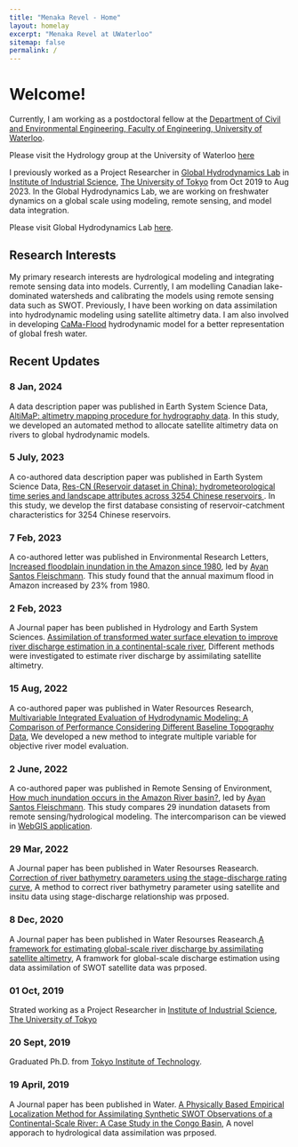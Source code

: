 ```yaml
---
title: "Menaka Revel - Home"
layout: homelay
excerpt: "Menaka Revel at UWaterloo"
sitemap: false
permalink: /
---
```

# Welcome!

Currently, I am working as a postdoctoral fellow at the [Department of Civil and Environmental Engineering, Faculty of Engineering, University of Waterloo]("https://uwaterloo.ca/civil-environmental-engineering/"). 

Please visit the Hydrology group at the University of Waterloo [here]("https://uwaterloo.ca/scholar/btolson/people-0")

I previously worked as a Project Researcher in [Global Hydrodynamics Lab]("https://global-hydrodynamics.github.io/") in [Institute of Industrial Science]("https://www.iis.u-tokyo.ac.jp/en/"), [The University of Tokyo]("https://www.u-tokyo.ac.jp/en/") from Oct 2019 to Aug 2023. In the Global Hydrodynamics Lab, we are working on freshwater dynamics on a global scale using modeling, remote sensing, and model data integration.

Please visit Global Hydrodynamics Lab [here]("https://global-hydrodynamics.github.io/").


## Research Interests
My primary research interests are hydrological modeling and integrating remote sensing data into models. Currently, I am modelling Canadian lake-dominated watersheds and calibrating the models using remote sensing data such as SWOT. Previously, I have been working on data assimilation into hydrodynamic modeling using satellite altimetry data. I am also involved in developing [CaMa-Flood]("https://github.com/global-hydrodynamics/CaMa-Flood_v4") hydrodynamic model for a better representation of global fresh water.

## Recent Updates
### 8 Jan, 2024
A data description paper was published in Earth System Science Data, [AltiMaP: altimetry mapping procedure for hydrography data](https://doi.org/10.5194/essd-16-75-2024). In this study, we developed an automated method to allocate satellite altimetry data on rivers to global hydrodynamic models.

### 5 July, 2023
A co-authored data description paper was published in Earth System Science Data, [Res-CN (Reservoir dataset in China): hydrometeorological time series and landscape attributes across 3254 Chinese reservoirs
](https://doi.org/10.5194/essd-15-2781-2023). In this study, we develop the first database consisting of reservoir-catchment characteristics for 3254 Chinese reservoirs.

### 7 Feb, 2023
A co-authored letter was published in Environmental Research Letters, [Increased floodplain inundation in the Amazon since 1980](https://doi.org/10.1088/1748-9326/acb9a7), led by [Ayan Santos Fleischmann](https://www.ufrgs.br/lsh/team/phd-students/ayan-santos-fleischmann/). This study found that the annual maximum flood in Amazon increased by 23% from 1980.

### 2 Feb, 2023
A Journal paper has been published in Hydrology and Earth System Sciences. [Assimilation of transformed water surface elevation to improve river discharge estimation in a continental-scale river](https://doi.org/10.5194/hess-27-647-2023), Different methods were investigated to estimate river discharge by assimilating satellite altimetry.

### 15 Aug, 2022
A co-authored paper was published in Water Resources Research, [Multivariable Integrated Evaluation of Hydrodynamic Modeling: A Comparison of Performance Considering Different Baseline Topography Data](https://doi.org/10.1029/2021WR031819), We developed a new method to integrate multiple variable for objective river model evaluation. 

### 2 June, 2022
A co-authored paper was published in Remote Sensing of Environment, [How much inundation occurs in the Amazon River basin?](https://doi.org/10.1016/j.rse.2022.113099), led by [Ayan Santos Fleischmann](https://www.ufrgs.br/lsh/team/phd-students/ayan-santos-fleischmann/). This study compares 29 inundation datasets from remote sensing/hydrological modeling. The intercomparison can be viewed in [WebGIS application](https://amazon-inundation.herokuapp.com/).

### 29 Mar, 2022
A Journal paper has been published in Water Resourses Reasearch. [Correction of river bathymetry parameters using the stage-discharge rating curve]("https://agupubs.onlinelibrary.wiley.com/doi/10.1029/2021WR031226"), A method to correct river bathymetry parameter using satellite and insitu data using stage-discharge relationship was prposed.
         
### 8 Dec, 2020
A Journal paper has been published in Water Resourses Reasearch.[A framework for estimating global-scale river discharge by assimilating satellite altimetry]("https://agupubs.onlinelibrary.wiley.com/doi/10.1029/2020WR027876"), A framwork for global-scale discharge estimation using data assimilation of SWOT satellite data was prposed.
         
### 01 Oct, 2019
Strated working as a Project Researcher in [Institute of Industrial Science]("https://www.iis.u-tokyo.ac.jp/en/"), [The University of Tokyo]("https://www.u-tokyo.ac.jp/en/")
   
### 20 Sept, 2019
Graduated Ph.D. from [Tokyo Institute of Technology]("https://www.titech.ac.jp/english/").
   
### 19 April, 2019
A Journal paper has been published in Water. [A Physically Based Empirical Localization Method for Assimilating Synthetic SWOT Observations of a Continental-Scale River: A Case Study in the Congo Basin]("https://www.mdpi.com/2073-4441/11/4/829"), A novel apporach to hydrological data assimilation was prposed.
